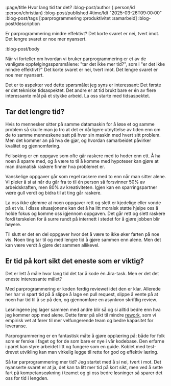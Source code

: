 :page/title Hvor lang tid tar det?
:blog-post/author {:person/id :person/christian}
:blog-post/published #time/ldt "2025-03-26T09:00:00"
:blog-post/tags [:parprogrammering :produktivitet :samarbeid]
:blog-post/description

Er parprogrammering mindre effektivt? Det korte svaret er nei, tvert imot. Det
lengre svaret er noe mer nyansert.

:blog-post/body

Når vi forteller om hvordan vi bruker parprogrammering er et av de vanligste
oppfølgingsspørsmålene: "tar det ikke mer tid?", som i "er det ikke mindre
effektivt?" Det korte svaret er nei, tvert imot. Det lengre svaret er noe mer
nyansert.

Det er to aspekter ved dette spørsmålet jeg syns er interessant: Det første er
det tekniske tidsaspektet. Det andre er at tid brukt bare er én av flere
interessante mål på et stykke arbeid. La oss starte med tidsaspektet.

## Tar det lengre tid?

Hvis to mennesker sitter på samme datamaskin for å løse et og samme problem så
skulle man jo tro at det er dårligere utnyttelse av tiden enn om de to samme
menneskene satt på hver sin maskin med hvert sitt problem. Men det kommer an på
hva de gjør, og hvordan samarbeidet påvirker kvalitet og gjennomføring.

Feilsøking er en oppgave som ofte går raskere med to hoder enn ett. Å ha noen å
sparre med, og å være to til å komme med hypoteser kan gjøre at man dramatisk
raskere finner hva problemet er.

Vanskelige oppgaver går som regel raskere med to enn når man sitter alene. Vi
pleier å si at når du går fra to til én person så forsvinner 50% av
arbeidskraften, men 80% av kreativiteten. Igjen kan en sparringspartner være
gull verdt og bidra til at ting går raskere.

La oss ikke glemme at noen oppgaver rett og slett er kjedelige eller vonde på et
vis. I disse situasjonene kan det å ha litt moralsk støtte hjelpe oss å holde
fokus og komme oss igjennom oppgaven. Det går rett og slett raskere fordi
terskelen for å surre rundt på internett i stedet for å gjøre jobben blir
høyere.

Til slutt er det en del oppgaver hvor det å være to ikke øker farten på noe vis.
Noen ting tar til og med lengre tid å gjøre sammen enn alene. Men det kan være
verdt å gjøre det sammen allikevel.

## Er tid på kort sikt det eneste som er viktig?

Det er lett å måle hvor lang tid det tar å kode én Jira-task. Men er det det
eneste interessante målet?

Med parprogrammering er koden ferdig reviewet idet den er klar. Allerede her har
vi spart tid på å slippe å lage en pull request, slippe å vente på at noen har
tid til å se på den, og gjennomføre en asynkron skriftlig review.

Løsningene jeg lager sammen med andre blir så og si alltid bedre enn hva jeg
kommer opp med alene. Dette fører på sikt til mindre
[rework](https://dora.dev/capabilities/well-being/#rework), som vi empirisk vet
at fører til mer velfungerende team og bedre kapasitet for leveranse.

Parprogrammering er en fantastisk måte å gjøre opplæring på: både for folk som
er ferske i faget og for de som bare er nye i vår kodebase. Den erfarne i paret
kan styre arbeidet litt og fungere som en guide. Koblet med test-drevet
utvikling kan man virkelig legge til rette for god og effektiv læring.

Så tar parprogrammering mer tid? Jeg startet med å si nei, tvert i mot. Det
nyanserte svaret er at ja, det kan ta litt mer tid på kort sikt, men ved å sette
fart på kompetanseøkning i teamet og gi oss bedre løsninger så sparer det oss
for tid i lengden.
